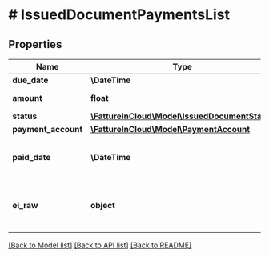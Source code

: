 # # IssuedDocumentPaymentsList

## Properties

Name | Type | Description | Notes
------------ | ------------- | ------------- | -------------
**due_date** | **\DateTime** | Due date. | [optional]
**amount** | **float** | Payment amount. | [optional]
**status** | [**\FattureInCloud\Model\IssuedDocumentStatus**](IssuedDocumentStatus.md) |  | [optional]
**payment_account** | [**\FattureInCloud\Model\PaymentAccount**](PaymentAccount.md) |  | [optional]
**paid_date** | **\DateTime** | Payment date. [Only if status is paid] | [optional]
**ei_raw** | **object** | Advanced raw attributes for e-invoices. | [optional]

[[Back to Model list]](../../README.md#models) [[Back to API list]](../../README.md#endpoints) [[Back to README]](../../README.md)

